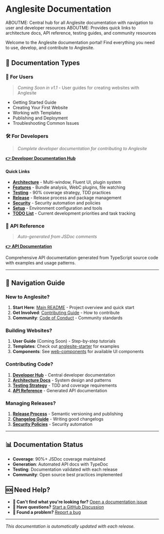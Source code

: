 # Anglesite Documentation

ABOUTME: Central hub for all Anglesite documentation with navigation to user and developer resources
ABOUTME: Provides quick links to architecture docs, API reference, testing guides, and community resources

Welcome to the Anglesite documentation portal! Find everything you need to use, develop, and contribute to Anglesite.

## 📖 Documentation Types

### 👥 **For Users**

> _Coming Soon in v1.1_ - User guides for creating websites with Anglesite

- Getting Started Guide
- Creating Your First Website
- Working with Templates
- Publishing and Deployment
- Troubleshooting Common Issues

### 🛠️ **For Developers**

> _Complete developer documentation for contributing to Anglesite_

**[👉 Developer Documentation Hub](developer/README.md)**

#### Quick Links

- **[Architecture](developer/architecture/)** - Multi-window, Fluent UI, plugin system
- **[Features](developer/features/)** - Bundle analysis, WebC plugins, file watching
- **[Testing](developer/testing/)** - 90% coverage strategy, TDD practices
- **[Release](developer/release/)** - Release process and package management
- **[Security](developer/SECURITY_CONFIGURATION.md)** - Security automation and policies
- **[Setup](developer/setup/)** - Environment configuration and tools
- **[TODO List](TODO.md)** - Current development priorities and task tracking

### 🤖 **API Reference**

> _Auto-generated from JSDoc comments_

**[👉 API Documentation](api/README.md)**

Comprehensive API documentation generated from TypeScript source code with examples and usage patterns.

---

## 🧭 Navigation Guide

### New to Anglesite?

1. **Start Here**: [Main README](../README.md) - Project overview and quick start
2. **Get Involved**: [Contributing Guide](../CONTRIBUTING.md) - How to contribute
3. **Community**: [Code of Conduct](../CODE_OF_CONDUCT.md) - Community standards

### Building Websites?

1. **User Guide** (Coming Soon) - Step-by-step tutorials
2. **Templates**: Check out [anglesite-starter](../anglesite-starter/) for examples
3. **Components**: See [web-components](../web-components/) for available UI components

### Contributing Code?

1. **[Developer Hub](developer/README.md)** - Central developer documentation
2. **[Architecture Docs](developer/architecture/)** - System design and patterns
3. **[Testing Strategy](developer/testing/strategy.md)** - TDD and coverage requirements
4. **[API Reference](api/)** - Generated API documentation

### Managing Releases?

1. **[Release Process](developer/release/process.md)** - Semantic versioning and publishing
2. **[Changelog Guide](developer/release/changelog-guide.md)** - Writing good changelogs
3. **[Security Policies](developer/SECURITY_CONFIGURATION.md)** - Security automation

---

## 📊 Documentation Status

- **Coverage**: 90%+ JSDoc coverage maintained
- **Generation**: Automated API docs with TypeDoc
- **Testing**: Documentation validated with each release
- **Community**: Open source best practices implemented

## 🆘 Need Help?

- **📖 Can't find what you're looking for?** [Open a documentation issue](../.github/ISSUE_TEMPLATE/documentation.md)
- **💬 Have questions?** [Start a GitHub Discussion](https://github.com/davidwkeith/@dwk/discussions)
- **🐛 Found a problem?** [Report a bug](../.github/ISSUE_TEMPLATE/bug_report.md)

---

_This documentation is automatically updated with each release._
